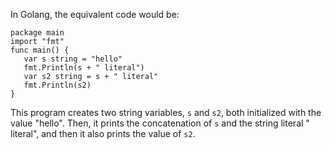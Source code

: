 In Golang, the equivalent code would be:
```
package main
import "fmt"
func main() {
   var s string = "hello"
   fmt.Println(s + " literal")
   var s2 string = s + " literal"
   fmt.Println(s2)
}
```
This program creates two string variables, `s` and `s2`, both initialized with the value "hello". Then, it prints the concatenation of `s` and the string literal " literal", and then it also prints the value of `s2`.
